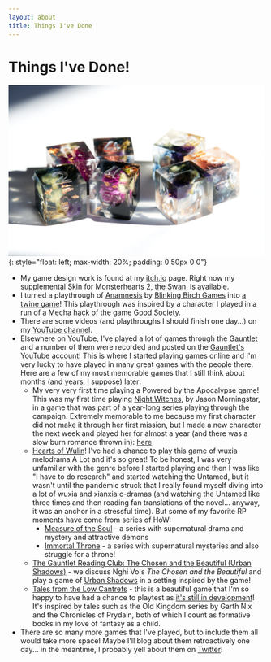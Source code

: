 ```yaml
---
layout: about
title: Things I've Done
---
```

<h1>Things I've Done!</h1>

![image](images/flowerdice.jpg){: style="float: left; max-width: 20%; padding: 0 50px 0 0"}
* My game design work is found at my [itch.io](http://yayforbooks.itch.io) page. Right now my supplemental Skin for Monsterhearts 2, [the Swan](https://yayforbooks.itch.io/the-swan-mh2-skin), is available.
* I turned a playthrough of [Anamnesis](https://blinkingbirchgames.itch.io/anamnesis) by [Blinking Birch Games](https://itch.io/profile/blinkingbirchgames) into [a twine game](/Genesis_Enhancement_Protocol__Stage_1.html)! This playthrough was inspired by a character I played in a run of a Mecha hack of the game [Good Society](https://storybrewersroleplaying.com/good-society/?v=7516fd43adaa).
* There are some videos (and playthroughs I should finish one day...) on my [YouTube channel](https://www.youtube.com/user/yayforbooks).
* Elsewhere on YouTube, I've played a lot of games through the [Gauntlet](https://www.gauntlet-rpg.com/) and a number of them were recorded and posted on the [Gauntlet's YouTube account](https://www.youtube.com/c/TheGauntletRPG/featured)! This is where I started playing games online and I'm very lucky to have played in many great games with the people there. Here are a few of my most memorable games that I still think about months (and years, I suppose) later:
    * My very very first time playing a Powered by the Apocalypse game! This was my first time playing [Night Witches](https://bullypulpitgames.com/games/night-witches/), by Jason Morningstar, in a game that was part of a year-long series playing through the campaign. Extremely memorable to me because my first character did not make it through her first mission, but I made a new character the next week and played her for almost a year (and there was a slow burn romance thrown in): [here](https://www.youtube.com/watch?v=rL-baoDZLLs)
    * [Hearts of Wulin](https://www.gauntlet-rpg.com/hearts-of-wulin.html)! I've had a chance to play this game of wuxia melodrama A Lot and it's so great! To be honest, I was very unfamiliar with the genre before I started playing and then I was like "I have to do research" and started watching the Untamed, but it wasn't until the pandemic struck that I really found myself diving into a lot of wuxia and xianxia c-dramas (and watching the Untamed like three times and then reading fan translations of the novel... anyway, it was an anchor in a stressful time). But some of my favorite RP moments have come from series of HoW:
        * [Measure of the Soul](https://youtu.be/L0P0jxrVSP8) - a series with supernatural drama and mystery and attractive demons
        * [Immortal Throne](https://www.youtube.com/watch?v=jF8PasfSpKk) - a series with supernatural mysteries and also struggle for a throne!
    * [The Gauntlet Reading Club: The Chosen and the Beautiful (Urban Shadows)](https://youtube.com/playlist?list=PL26DVDSsqVz4tGiypgACdarW9NO2sB0Bm) - we discuss Nghi Vo's *The Chosen and the Beautiful* and play a game of [Urban Shadows](https://www.kickstarter.com/projects/magpiegames/urban-shadows-second-edition) in a setting inspired by the game!
    * [Tales from the Low Cantrefs](https://www.youtube.com/watch?v=tw86YMzwc1E&list=PL26DVDSsqVz6IaNFZZTHNBUgv2gowbtv6&index=12) - this is a beautiful game that I'm so happy to have had a chance to playtest as [it's still in development](https://gamesfromthewildwood.itch.io/)! It's inspired by tales such as the Old Kingdom series by Garth Nix and the Chronicles of Prydain, both of which I count as formative books in my love of fantasy as a child. 
* There are so many more games that I've played, but to include them all would take more space! Maybe I'll blog about them retroactively one day... in the meantime, I probably yell about them on [Twitter](https://twitter.com/yayforbooks)! 



